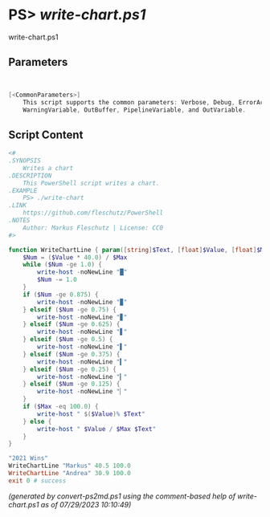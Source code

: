 PS> *write-chart.ps1*
====================

write-chart.ps1 


Parameters
----------
```powershell


[<CommonParameters>]
    This script supports the common parameters: Verbose, Debug, ErrorAction, ErrorVariable, WarningAction, 
    WarningVariable, OutBuffer, PipelineVariable, and OutVariable.
```

Script Content
--------------
```powershell
<#
.SYNOPSIS
	Writes a chart
.DESCRIPTION
	This PowerShell script writes a chart.
.EXAMPLE
	PS> ./write-chart
.LINK
	https://github.com/fleschutz/PowerShell
.NOTES
	Author: Markus Fleschutz | License: CC0
#>

function WriteChartLine { param([string]$Text, [float]$Value, [float]$Max)
	$Num = ($Value * 40.0) / $Max
	while ($Num -ge 1.0) {
		write-host -noNewLine "█"
		$Num -= 1.0
	}
	if ($Num -ge 0.875) {
		write-host -noNewLine "▉"
	} elseif ($Num -ge 0.75) {
		write-host -noNewLine "▊"
	} elseif ($Num -ge 0.625) {
		write-host -noNewLine "▋"
	} elseif ($Num -ge 0.5) {
		write-host -noNewLine "▌"
	} elseif ($Num -ge 0.375) {
		write-host -noNewLine "▍"
	} elseif ($Num -ge 0.25) {
		write-host -noNewLine "▎"
	} elseif ($Num -ge 0.125) {
		write-host -noNewLine "▏"
	}
	if ($Max -eq 100.0) {
		write-host " $($Value)% $Text"
	} else {
		write-host " $Value / $Max $Text"
	}
}

"2021 Wins"
WriteChartLine "Markus" 40.5 100.0
WriteChartLine "Andrea" 30.9 100.0
exit 0 # success
```

*(generated by convert-ps2md.ps1 using the comment-based help of write-chart.ps1 as of 07/29/2023 10:10:49)*
